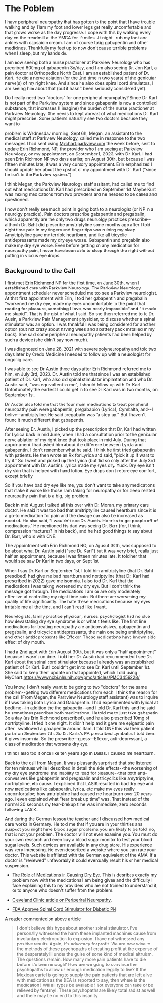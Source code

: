 # The Poblem

I have peripheral neuropathy that has gotten to the point that I have trouble walking and by 11am my foot and lower legs get really uncomfortable and that grows worse as 
the day progresse. I cope with this by walking every day on the treadmill at the YMCA for .9 miles. At night I rub my foot and ankles with capsaicin cream. I am
of course takig gabapentin and other medicines. Thankfully my feet up to now don't cause terrible problems when I sleep, but my hands do.

I am now seeing both a nurse practioner at Parkview Neurology who has precribed 600mg of gabapentin 3x/day, and I am also seeing Dr. Jon Karl, a pain doctor at
Orthopedics North East. I am an established patient of Dr. Karl. He did a nerve ablation (for the 2nd time in two years) of the genicular nerve(s) of my right knee.
And since he also does spinal cord simulators, I am seeing him about that (but it hasn't been seriously considered yet).

Do I really need two "doctors" for one peripheral neuropathy? Since Dr. Karl is not part of the Parkview system and since gabapentin is now a controlled substance,
that increases (I imagine) the burden of the nurse practioner at Parkview Neurology. She needs to kept abreast of what medications Dr. Karl might
prescribe. Some patients naturally see two doctors because they want to 






problem is
Wednesday morning, Sept 6h, Megan, an assistant to the medical staff at Parkview Neurology, called me in response to the two messages I had sent using
[Mychart.parkview.com](https://mychart.parkview.com) the week before, sent to update Erin Richmond, NP, the provider who I am seeing at Parkview Neurology,
on my appointment, on September 1, 2023, with Dr. Karl. I had seen Erin Richmon NP two days earlier, on August 30th, but because I was
fifteen minutes late, it was a very cursory appointment. Erin emphasized I should update her about the upshot of my appointment with Dr. Karl ("since he isn't in the
Parkview system.")

I think Megan, the Parkview Neurology staff assitant, had called me to find out what medications Dr. Karl had prescribed on September 1st Maybe
Kurt was mixing medications from two providers and he needed to be called and questioned.

I now don't really see much point in going both to a neurologist (or NP in a neurolgy practice). Pain doctors prescribe gabapentin and pregabalin, which
apparently are the only two drugs neuruolgy practices prescribe--althouh Dr. Baht did prescribe amytriptyline some months ago after I told night time
pain in my fingers and finger tips was ruining my sleep. Amytriptyline gave me terrible heartburn, and like all tricyclic antidepressants made my
dry eye worse. Gabapentin and pregablin also make my dry eye worse. Even before getting on any medication for neuropathy pain, I never have been able 
to sleep through the night without putting in vicous eye drops.

## Background to the Call

I first met Erin Richmond NP for the first time, on June 30th, when I established care with Parkview Neurology. The Parkview Neurology appointment scheduler
never scheduled me too see a Parkview neurologist. At that first appointment with Erin, I told her gabapentin and pregabalin "worsened my dry eye, made
my eyes uncomfortable to the point that reading for pleasure, something I love, was nearly impossible" and "it made me stupid". That is the gist of what I
said. So she then referred me to to Dr. Ausin, a Parkview Pain Management physician, to discuss whether a spinal stimulator was an option. I was thnakful
I was being considered for another option (but not crazy about having wires and a battery pack installed in my back). She said some
peripheral neuropathy patients had been helped by such a device (she didn't say how much).

I was diagnosed on June 28, 2021 with severe polyneuropathy and told two days later by Credo Medicine I needed to follow up with a neurologist for ongonig care. 

I was able to see Dr Austin three days after Erin Richmond referred me to him, on July 3rd, 2023. Dr. Austin told me that since I was an established patient
of Dr. Karl, who also did spinal stimulator implantation and who Dr. Austin said, "was equivaltent to me", I should follow up with Dr. Karl.
Unfortunately the earliest I could get in to see Dr Karl was in two months, on September 1st. 

Dr Austin also told me that the four main medications to treat peripheral neuropathy pain were  gabapentin, pregabapion (Lyrica), Cymbalta, and--I belive--amitriptyline.
He said pregabalin was "a step up." But I haven't found it much different that gabapentin. 

After seeing Dr. Austin, I picked up the prescription that Dr, Karl had written for Lysica back in mid June, when I had a consultation prior to the
genicular nerve ablation of my right knee that took place in mid July. During that appointment I had asked him about the differene between Lyrcia and
gabapentin. I don't remember what he said. I think he first tried gabapentin with patients. He then wrote an Rx for Lyrica and said, "pick it up if 
want to try it." So I went and picked up the Lyrica (but did so only after the July 3rd appointment with Dr. Austin). Lyrica made my eyes dry. Yuck.
Dry eye isn't dry skin that is helped with hand lotion. Eye drops don't retore eye comfort, except briefly.

So if you have bad dry eye like me, you don't want to take any medications that make it worse like those I am taking for neuropathy or for sleep
related neuropathy pain that is a big, big problem.

Back in mid August I talked all this over with Dr. Moran, my primary care doctor. He said it was too bad that amitriptyline caused heartburn since
it is a go-to medication for pain and the dosage can also be increased as needed. He also said, "I wouldn't see Dr. Austin. He tries to get people
off of medications." He mentioned his dad was seeing Dr. Barr (for, I think, compression fractures? in his back), and he had good things to say
about Dr. Barr, who is with ONE.

The appointment with Erin Richmond NO, on Agusut 30th, was supposed to be about what Dr. Austin said ("see Dr. Karl") but it was very brief,
reallu just half an appointment, because I was fifteen minutes late. It told her that would see saw Dr Karl in two days, on Sept 1st.

When I say Dr. Karl on September 1st, I told him amitriptyline (that Dr. Baht prescibed) had give me bad heartburn and nortiptyline (that Dr. Karl
had prescribed in 2022) gave me isomnia. I also told Dr. Karl that the medications I was taking worsened my dry eye. But I don't think the message
got through. The medications I am on are only moderately effective at controlling my night time pain. But there are worsening my quality of life
significantly. The hate these medications because my eyes irritable me all the time, and I can't read like I want.

Neurologists, family practice physican, nurses, psychologist had no clue how devastating dry eye syndrome is or what it feels like.
The first line medications for treating neuropathy are anticonvulsives, gabapentin and pregabalin, and tricyclic antidepressants, the main one
being amitriptyline, and other antidepressents like Effexor. These medications have known side effect of dry mouth.

I had a 2nd appt with Erin August 30th, but it was only a "half appointment" because I wasn't on time. I told her Dr. Austin had recommended
I see Dr. Karl about the spinal cord stimulator because I already was an established patient of Dr Karl. But I couldn't get in to see
Dr. Karl until September 1st. She said to keep them update on that appointed, which I did using MyChart.https://www.ncbi.nlm.nih.gov/pmc/articles/PMC3459228/

You know, I don't really want to be going to two "doctors" for the same problem--getting two different medications from each. I think the reason
for the call (From Megan, the Parkview Neurology staff assistant) was to inquire if I was taking both Lyrica and Gabapentin. I had experimented with lyrical at
bedtime--in addition the the gabapetin--and I told Dr. Karl this, and he said he sometimes precribes both medications. He told me to just take gabapetin 3x
a day (as Erin Richmond prescribed), and he also prescribed 10mg of nortriptyline. I tried it one night. It didn't help and it gave
me epigastic pain after I swallowed a gabapentin around 3am. I told ONE this via their patient portal on September 7th. So Dr. Karls's PA
prescribed cymbalta. I told them it gives insomnia. So the prescribe--guess--Effexor, anti-depressant, a class of medication that worsens
dry eye.

I think I also too it once like ten years ago in Dallas. I caused me heartburn.

Back to the call from Megan. It was pleasantly surprised that she listened for ten mintues while I described in detail the side effects--the worsening
of my dry eye syndrome, the inability to read for pleasure--that both anti-convusives like gabapentin and pregabalin and tricyclics like amytriptyline, nortriptyline, etc cause. 
I explained that LASIK resulted in bad dry eye and now medications like gabapentin, lyrica, etc make my eyes really uncomfortalbe; how amtriptyline had caused
me heartburn over 20 years ago. I even explained what "tear break up time" was. That instead of the normal 30 seconds my tear-brekup time was immediate, zero seconds,
following LASIK.

And during the German lesson the teacher and I discussed how medical care works in Germany. He told me that if you are in your
thirties ans suspect you might have blood sugar problems, you are likely to be told, no, that is not your problem.
The doctor will not even examine you. You must do your own research and even buy a blood sugar monitor to test your blood sugar
levels. Such devices are available in any drug store. His experience was very interesting. He even described a website where you can
rate your doctor. This website is affliated with the German equivalent of the AMA. If a doctor is "reviewed" unfavorably it
could eventually result his or her medical suspension.

* [The Role of Medications in Causing Dry Eye](https://www.ncbi.nlm.nih.gov/pmc/articles/PMC3459228/). This is desribes exactly my problem now
  with the medications I am being given and the difficulty I face explaining this to my providers who are not trained to understand it, or to
  anyone who doesn't suffer from the problem.

* [Cleveland Clinic article on Periperhal Neuropathy](https://my.clevelandclinic.org/health/diseases/14737-peripheral-neuropathy#management-and-treatment).

* [FDA Approve Spinal Cord Stimulator for Diabetic PN](https://www.painnewsnetwork.org/stories/2021/7/27/nbsp-fda-approves-spinal-cord-stimulator-for-diabetic-neuropathy)

A reader commented on above article:

> I don't believe this hype about another spinal stimulator. I've personally witnessed the harm these implanted machines cause from involuntary
electrocution to explosion. I have not witnessed any positive results. Again, it's advocacy for profit. We are now wise to the methods of these
psychopaths of creating profit at the expense of the desperately ill under the guise of some kind of medical altruism. The questions remain.
How many more pain patients have to die before it's been enough? How are we going to convince the psychopaths to allow us enough medication
legally to live? If the Mexican cartel is going to supply the pain patients that are left alive with medication as the DEA is reported to say, then where is the medication? Will all types be available? Not everyone can take or be relieved by fentanyl. These psychopaths are likely total sadist as well and there may be no end to this insanity.
